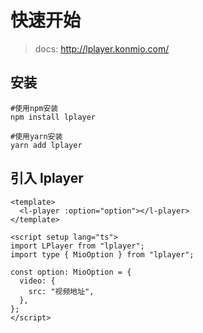 # 快速开始

> docs: http://lplayer.konmio.com/

## 安装

```shell
#使用npm安装
npm install lplayer

#使用yarn安装
yarn add lplayer
```

## 引入 lplayer

```vue
<template>
  <l-player :option="option"></l-player>
</template>

<script setup lang="ts">
import LPlayer from "lplayer";
import type { MioOption } from "lplayer";

const option: MioOption = {
  video: {
    src: "视频地址",
  },
};
</script>
```
